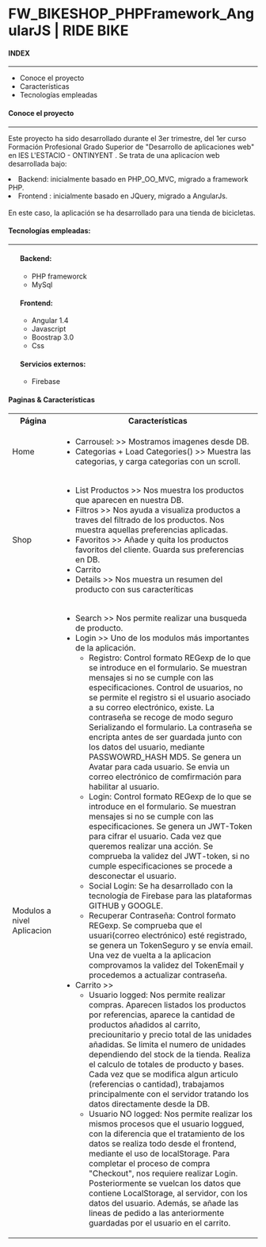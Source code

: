 <H1>FW_BIKESHOP_PHPFramework_AngularJS | RIDE BIKE</H1>

<H4> INDEX </H4>
<hr weight=600>
<ul>
    <li> Conoce el proyecto</li>
    <li> Características </li>
    <li>Tecnologías empleadas </li>
</ul>

<H4> Conoce el proyecto </H4>
<hr weight=600>
<p> Este proyecto ha sido desarrollado durante el 3er trimestre, del 1er curso Formación Profesional Grado Superior de "Desarrollo de aplicaciones web" en IES L'ESTACIO - ONTINYENT . 
Se trata de una aplicacíon web desarrollada bajo:
    <br>
   <li> Backend: inicialmente basado en PHP_OO_MVC, migrado a framework PHP.  </li>
   <li> Frontend : inicialmente basado en JQuery, migrado a AngularJs. </li>
    <br>
En este caso, la aplicación se ha desarrollado para una tienda de bicicletas.
    
</p>


<H4> Tecnologías empleadas: </H4>
<hr weight=600>
<p>
<ul>
    <H4>Backend:</H4>
    <ul>
        <li> PHP frameworck </li>
        <li>MySql</li>
    </ul>
    <H4>Frontend:</H4>
    <ul>
        <li>Angular 1.4</li>
        <li>Javascript</li>
        <li>Boostrap 3.0</li>
        <li>Css</li>
   </ul>
   <H4>Servicios externos:</H4>
    <ul>
        <li>Firebase</li>
   </ul>     
</ul>
</p>
<H4>Paginas & Características</H4>

<table>
    <tr>
        <th>Página</th>
        <th>Características</th>
    </tr>
    <tr>
        <td>Home</td>
        <td>
            <ul>
                <li>Carrousel: >> Mostramos imagenes desde DB.</li>
                <li>Categorias + Load Categories() >> Muestra las categorias, y carga categorias con un scroll.</li>
            </ul>
        </td>
    </tr>
    <tr>
        <td>Shop</td>
        <td>
            <ul>
                <li>List Productos >> Nos muestra los productos que aparecen en nuestra DB.</li>
                <li>Filtros >> Nos ayuda a visualiza productos a traves del filtrado de los productos. Nos muestra aquellas preferencias aplicadas.</li>
                <li>Favoritos >> Añade y quita los productos favoritos del cliente. Guarda sus preferencias en DB.</li>
                <li>Carrito</li>
                <li>Details >> Nos muestra un resumen del producto con sus caracteríticas</li>
            </ul>
        </td>
    </tr> 
    <tr>
        <td>Modulos a nivel Aplicacion</td>
        <td>
            <ul>
                <li>Search >> Nos permite realizar una busqueda de producto.</li>
                <li>Login >> Uno de los modulos más importantes de la aplicación.
                    <ul>
                        <li> Registro: Control formato REGexp de lo que se introduce en el formulario. Se muestran mensajes si no se cumple con las especificaciones.
                           Control de usuarios, no se permite el registro si el usuario asociado a su correo electrónico, existe. La contraseña se recoge de modo seguro                                    Serializando el formulario. La contraseña se encripta antes de ser guardada junto con los datos del usuario, mediante PASSWOWRD_HASH MD5. Se genera                                un Avatar para cada usuario. Se envia un correo electrónico de comfirmación para habilitar al usuario.
                        </li>
                        <li> Login: Control formato REGexp de lo que se introduce en el formulario. Se muestran mensajes si no se cumple con las especificaciones. Se genera un                                 JWT-Token para cifrar el usuario. Cada vez que queremos realizar una acción. Se comprueba la validez del JWT-token, si no cumple especificaciones                                  se procede a desconectar el usuario.
                        </li>
                        <li> Social Login: Se ha desarrollado con la tecnología de Firebase para las plataformas GITHUB y GOOGLE. 
                        </li>
                        <li> Recuperar Contraseña: Control formato REGexp. Se comprueba que el usuari(correo electrónico) esté registrado, se genera un TokenSeguro y se envía                                  email. Una vez de vuelta a la aplicacion comprovamos la validez del TokenEmail y procedemos a actualizar contraseña. 
                        </li>
                    </ul>
                </li>
                <li>Carrito >> 
                    <ul>
                        <li>Usuario logged: Nos permite realizar compras. Aparecen listados los productos por referencias, aparece la cantidad de productos añadidos al carrito,                          preciounitario y precio total de las unidades añadidas. Se limita el numero de unidades dependiendo del stock de la tienda. Realiza el calculo de                                totales de producto y bases. Cada vez que se modifica algun articulo (referencias o cantidad), trabajamos principalmente con el servidor tratando los                            datos directamente desde la DB. </li>
                        <li> Usuario NO logged: Nos permite realizar los mismos procesos que el usuario loggued, con la diferencia que el tratamiento de los datos se realiza                               todo desde el frontend, mediante el uso de localStorage. Para completar el proceso de compra "Checkout", nos requiere realizar Login. Posteriormente se                          vuelcan los datos que contiene LocalStorage, al servidor, con los datos del usuario. Además, se añade las lineas de pedido a las anteriormente guardadas                           por el usuario en el carrito.</li>
                    </ul>
               </li>
            </ul>
        </td>
    </tr>
</table>

